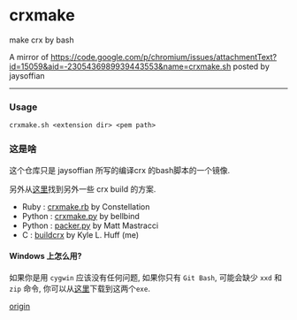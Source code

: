 crxmake
=======

make crx by bash

A mirror of https://code.google.com/p/chromium/issues/attachmentText?id=15059&aid=-2305436989939443553&name=crxmake.sh posted by jaysoffian

----------------------

### Usage

```
crxmake.sh <extension dir> <pem path>
```

### 这是啥

这个仓库只是 jaysoffian 所写的编译crx 的bash脚本的一个镜像.

另外从[这里](https://curetheitch.com/projects/buildcrx/other-building-utilities/)找到另外一些 crx build 的方案.

* Ruby : [crxmake.rb](http://github.com/Constellation/crxmake) by Constellation
* Python : [crxmake.py](http://github.com/bellbind/crxmake-python) by bellbind
* Python : [packer.py](http://grack.com/blog/2009/11/09/packing-chrome-extensions-in-python/) by Matt Mastracci
* C : [buildcrx](https://curetheitch.com/projects/buildcrx) by Kyle L. Huff (me)

#### Windows 上怎么用?

如果你是用 `cygwin` 应该没有任何问题, 如果你只有 `Git Bash`, 可能会缺少 `xxd` 和 `zip` 命令, 你可以从[这里](https://github.com/darkfe/crxmake/tree/master/bin)下载到这两个`exe`.

[origin](http://www.stahlworks.com/dev/index.php?tool=zipunzip)
